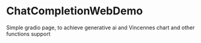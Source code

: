 # ChatCompletionWebDemo
Simple gradio page, to achieve generative ai and Vincennes chart and other functions support

